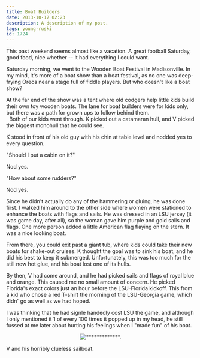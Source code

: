 ```yaml
---
title: Boat Builders
date: 2013-10-17 02:23
description: A description of my post.
tags: young-ruski
id: 1724
---
```

This past weekend seems almost like a vacation.  A great football Saturday, good food, nice whether -- it had everything I could want.

Saturday morning, we went to the Wooden Boat Festival in Madisonville.  In my mind, it's more of a boat show than a boat festival, as no one was deep-frying Oreos near a stage full of fiddle players.  But who doesn't like a boat show?

At the far end of the show was a tent where old codgers help little kids build their own toy wooden boats.  The lane for boat builders were for kids only, but there was a path for grown ups to follow behind them.  
<span class="spanEndPreview">&nbsp;</span>
Both of our kids went through.  K picked out a catamaran hull, and V picked the biggest monohull that he could see.

K stood in front of his old guy with his chin at table level and nodded yes to every question.

"Should I put a cabin on it?"

Nod yes.

"How about some rudders?"

Nod yes.

Since he didn't actually do any of the hammering or gluing, he was done first.  I walked him around to the other side where women were stationed to enhance the boats with flags and sails.  He was dressed in an LSU jersey (it was game day, after all), so the woman gave him purple and gold sails and flags.  One more person added a little American flag flaying on the stern.  It was a nice looking boat.

From there, you could exit past a giant tub, where kids could take their new boats for shake-out cruises.  K thought the goal was to sink his boat, and he did his best to keep it submerged.  Unfortunately, this was too much for the still new hot glue, and his boat lost one of its hulls.

By then, V had come around, and he had picked sails and flags of royal blue and orange.  This caused me no small amount of concern.  He picked Florida's exact colors just an hour before the LSU-Florida kickoff.  This from a kid who chose a red T-shirt the morning of the LSU-Georgia game, which didn' go as well as we had hoped.

I was thinking that he had signle handedly cost LSU the game, and although I only mentioned it 1 of every 100 times it popped up in my head, he still fussed at me later about hurting his feelings when I "made fun" of his boat.
<p style="margin-left: auto; margin-right: auto; text-align: center;"><img alt="*************." src="/img/VandBoat.jpg"/></p>
<p class="caption">V and his horribly clueless sailboat.</p>

